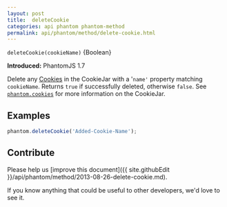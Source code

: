 ```yaml
---
layout: post
title:  deleteCookie
categories: api phantom phantom-method
permalink: api/phantom/method/delete-cookie.html
---
```


`deleteCookie(cookieName)` {Boolean}

**Introduced:** PhantomJS 1.7

Delete any [Cookies](API-Reference#wiki-cookie) in the CookieJar with a '`name'` property matching `cookieName`. Returns `true` if successfully deleted, otherwise `false`. See [`phantom.cookies`](#phantom-cookies) for more information on the CookieJar.

## Examples

```javascript
phantom.deleteCookie('Added-Cookie-Name');
```

## Contribute

Please help us [improve this document]({{ site.githubEdit }}/api/phantom/method/2013-08-26-delete-cookie.md).

If you know anything that could be useful to other developers, we'd love to see it.



